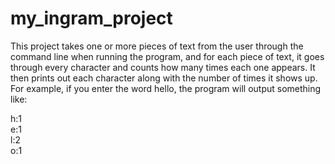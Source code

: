 # my_ingram_project
This project takes one or more pieces of text from the user through the command line when running the program, 
and for each piece of text, it goes through every character and counts how many times each one appears. 
It then prints out each character along with the number of times it shows up. 
For example, if you enter the word hello, the program will output something like:

h:1  
e:1  
l:2  
o:1
